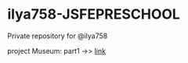 # ilya758-JSFEPRESCHOOL
Private repository for @ilya758

project Museum: part1 ->> [link](https://rolling-scopes-school.github.io/ilya758-JSFE2021Q3/museum/)
